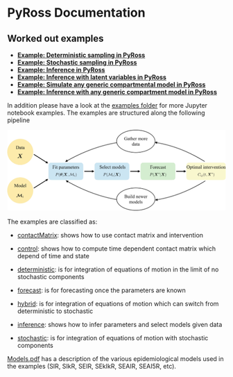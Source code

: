 # PyRoss Documentation

## Worked out examples

* [**Example: Deterministic sampling in PyRoss**](https://github.com/rajeshrinet/pyross/blob/master/examples/deterministic/ex01-SIR.ipynb)
* [**Example: Stochastic sampling in PyRoss**](https://github.com/rajeshrinet/pyross/blob/master/examples/stochastic/ex1-SIR.ipynb)
* [**Example: Inference in PyRoss**](https://github.com/rajeshrinet/pyross/blob/master/examples/inference/ex01_inference_SIR.ipynb)
* [**Example: Inference with latent variables in PyRoss**](https://github.com/rajeshrinet/pyross/blob/master/examples/inference/ex05_inference_latent_SIR.ipynb)
* [**Example: Simulate any generic compartmental model in PyRoss**](https://github.com/rajeshrinet/pyross/blob/master/examples/deterministic/ex16-Spp.ipynb)
* [**Example: Inference with any generic compartment model in PyRoss**](https://github.com/rajeshrinet/pyross/blob/master/examples/inference/ex_Spp.ipynb)


In addition please have a look at the [examples folder](https://github.com/rajeshrinet/pyross/tree/master/examples) for more Jupyter notebook examples.
The examples are structured along the following pipeline

![Imagel](../examples/pipeline.jpg)

The examples are classified as:

* [contactMatrix](https://github.com/rajeshrinet/pyross/tree/master/examples/contactMatrix): shows how to use contact matrix and intervention

* [control](https://github.com/rajeshrinet/pyross/tree/master/examples/control): shows how to compute time dependent contact matrix which depend of time and state

* [deterministic](https://github.com/rajeshrinet/pyross/tree/master/examples/deterministic): is for integration of equations of motion in the limit of no stochastic components

* [forecast](https://github.com/rajeshrinet/pyross/tree/master/examples/forecast): is for forecasting once the parameters are known

* [hybrid](https://github.com/rajeshrinet/pyross/tree/master/examples/hybrid): is for integration of equations of motion which can switch from deterministic to stochastic

* [inference](https://github.com/rajeshrinet/pyross/tree/master/examples/inference): shows how to infer parameters and select models given data

* [stochastic](https://github.com/rajeshrinet/pyross/tree/master/examples/stochastic): is for integration of equations of motion with stochastic components


[Models.pdf](https://github.com/rajeshrinet/pyross/blob/master/docs/models.pdf) has a description of the various epidemiological models used in the examples (SIR, SIkR, SEIR, SEkIkR, SEAIR, SEAI5R, etc).
